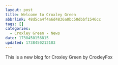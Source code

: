 ```yaml
---
layout: post
title: Welcome to Croxley Green
abbrlink: 48d5ca4f4a6d4836a0bc50dbbf1546cc
tags: []
categories:
  - Croxley Green - News
date: 1738450156815
updated: 1738450212183
---
```


This is a new blog for Croxley Green by CroxleyFox
